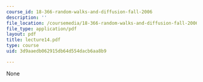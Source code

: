 ```yaml
---
course_id: 18-366-random-walks-and-diffusion-fall-2006
description: ''
file_location: /coursemedia/18-366-random-walks-and-diffusion-fall-2006/3d9aaedb062915db64d554dacb6aa8b9_lecture14.pdf
file_type: application/pdf
layout: pdf
title: lecture14.pdf
type: course
uid: 3d9aaedb062915db64d554dacb6aa8b9

---
```

None